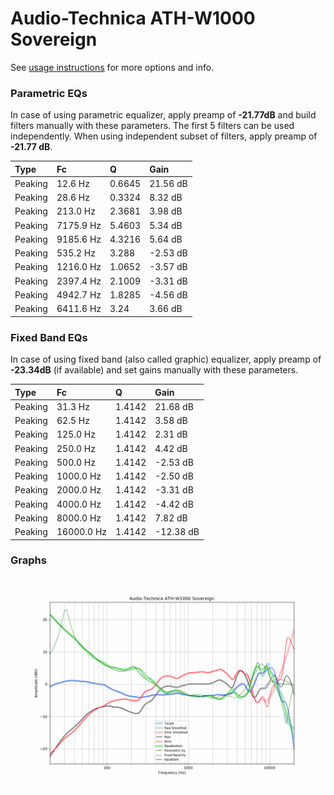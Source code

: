 # Audio-Technica ATH-W1000 Sovereign
See [usage instructions](https://github.com/jaakkopasanen/AutoEq#usage) for more options and info.

### Parametric EQs
In case of using parametric equalizer, apply preamp of **-21.77dB** and build filters manually
with these parameters. The first 5 filters can be used independently.
When using independent subset of filters, apply preamp of **-21.77 dB**.

| Type    | Fc        |      Q | Gain     |
|:--------|:----------|:-------|:---------|
| Peaking | 12.6 Hz   | 0.6645 | 21.56 dB |
| Peaking | 28.6 Hz   | 0.3324 | 8.32 dB  |
| Peaking | 213.0 Hz  | 2.3681 | 3.98 dB  |
| Peaking | 7175.9 Hz | 5.4603 | 5.34 dB  |
| Peaking | 9185.6 Hz | 4.3216 | 5.64 dB  |
| Peaking | 535.2 Hz  | 3.288  | -2.53 dB |
| Peaking | 1216.0 Hz | 1.0652 | -3.57 dB |
| Peaking | 2397.4 Hz | 2.1009 | -3.31 dB |
| Peaking | 4942.7 Hz | 1.8285 | -4.56 dB |
| Peaking | 6411.6 Hz | 3.24   | 3.66 dB  |

### Fixed Band EQs
In case of using fixed band (also called graphic) equalizer, apply preamp of **-23.34dB**
(if available) and set gains manually with these parameters.

| Type    | Fc         |      Q | Gain      |
|:--------|:-----------|:-------|:----------|
| Peaking | 31.3 Hz    | 1.4142 | 21.68 dB  |
| Peaking | 62.5 Hz    | 1.4142 | 3.58 dB   |
| Peaking | 125.0 Hz   | 1.4142 | 2.31 dB   |
| Peaking | 250.0 Hz   | 1.4142 | 4.42 dB   |
| Peaking | 500.0 Hz   | 1.4142 | -2.53 dB  |
| Peaking | 1000.0 Hz  | 1.4142 | -2.50 dB  |
| Peaking | 2000.0 Hz  | 1.4142 | -3.31 dB  |
| Peaking | 4000.0 Hz  | 1.4142 | -4.42 dB  |
| Peaking | 8000.0 Hz  | 1.4142 | 7.82 dB   |
| Peaking | 16000.0 Hz | 1.4142 | -12.38 dB |

### Graphs
![](./Audio-Technica%20ATH-W1000%20Sovereign.png)